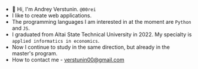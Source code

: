 - 👋 Hi, I'm Andrey Verstunin. `@00rei`
- I like to create web applications.
- The programming languages I am interested in at the moment are `Python` and `JS`.
- I graduated from Altai State Technical University in 2022. My specialty is `applied informatics in economics`.
- Now I continue to study in the same direction, but already in the master's program.
- How to contact me - verstunin00@gmail.com
